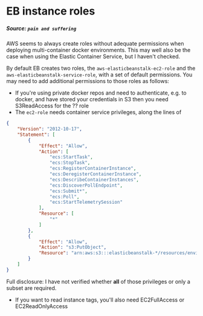 # EB instance roles

##### Source: `pain and suffering`

AWS seems to always create roles without adequate permissions when deploying multi-container docker environments. This
may well also be the case when using the Elastic Container Service, but I haven't checked.

By default EB creates two roles, the `aws-elasticbeanstalk-ec2-role` and the `aws-elasticbeanstalk-service-role`, with
a set of default permissions. You may need to add additional permissions to those roles as follows:
* If you're using private docker repos and need to authenticate, e.g. to docker, and have stored your credentials in S3 then 
you need S3ReadAccess for the ?? role
* The `ec2-role` needs container service privileges, along the lines of
```json
{
    "Version": "2012-10-17",
    "Statement": [
        {
            "Effect": "Allow",
            "Action": [
                "ecs:StartTask",
                "ecs:StopTask",
                "ecs:RegisterContainerInstance",
                "ecs:DeregisterContainerInstance",
                "ecs:DescribeContainerInstances",
                "ecs:DiscoverPollEndpoint",
                "ecs:Submit*",
                "ecs:Poll",
                "ecs:StartTelemetrySession"
            ],
            "Resource": [
                "*"
            ]
        },
        {
            "Effect": "Allow",
            "Action": "s3:PutObject",
            "Resource": "arn:aws:s3:::elasticbeanstalk-*/resources/environments/logs/*"
        }
    ]
}
```
Full disclosure: I have not verified whether **all** of those privileges or only a subset are required.
* If you want to read instance tags, you'll also need EC2FullAccess or EC2ReadOnlyAccess